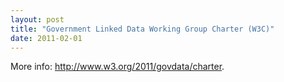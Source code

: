 ```yaml
---
layout: post
title: "Government Linked Data Working Group Charter (W3C)"
date: 2011-02-01
---
```


More info: <a href="http://www.w3.org/2011/govdata/charter">http://www.w3.org/2011/govdata/charter</a>.
